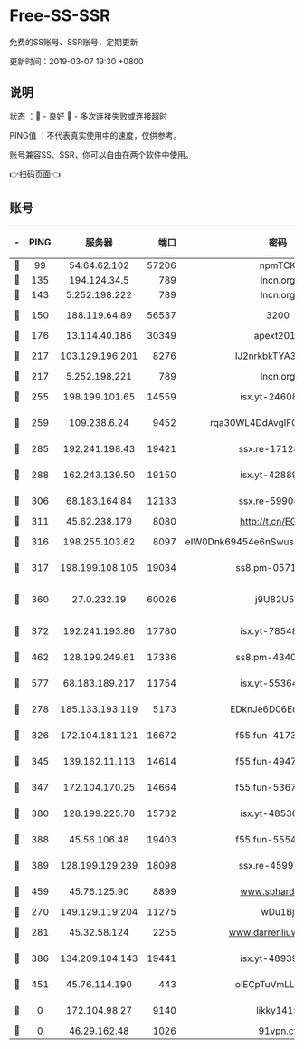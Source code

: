 # Free-SS-SSR

免费的SS账号、SSR账号，定期更新

更新时间：2019-03-07 19:30 +0800

## 说明

状态     ：🙂 - 良好 🙁 - 多次连接失败或连接超时

PING值   ：不代表真实使用中的速度，仅供参考。

账号兼容SS、SSR，你可以自由在两个软件中使用。

👉[扫码页面](https://liesauer.github.io/Free-SS-SSR/)👈

## 账号

|-|PING|服务器|端口|密码|加密方式|区域|
|:----:|:----:|:-----:|-----:|:----:|:----:|:----:|
|🙂|99|54.64.62.102|57206|npmTCK|rc4-md5|JP|
|🙂|135|194.124.34.5|789|lncn.org|rc4|JP|
|🙂|143|5.252.198.222|789|lncn.org|rc4|JP|
|🙂|150|188.119.64.89|56537|3200|aes-256-cfb|RU|
|🙂|176|13.114.40.186|30349|apext2019|chacha20|JP|
|🙂|217|103.129.196.201|8276|lJ2nrkbkTYA30wv0|aes-256-cfb|US|
|🙂|217|5.252.198.221|789|lncn.org|rc4|JP|
|🙂|255|198.199.101.65|14559|isx.yt-24608045|aes-256-cfb|US|
|🙂|259|109.238.6.24|9452|rqa30WL4DdAvgIFG6Fs3znzTa|aes-256-cfb|FR|
|🙂|285|192.241.198.43|19421|ssx.re-17128013|aes-256-cfb|US|
|🙂|288|162.243.139.50|19150|isx.yt-42889129|aes-256-cfb|US|
|🙂|306|68.183.164.84|12133|ssx.re-59904626|aes-256-cfb|US|
|🙂|311|45.62.238.179|8080|http://t.cn/EGJIyrl|rc4-md5|CA|
|🙂|316|198.255.103.62|8097|eIW0Dnk69454e6nSwuspv9DmS201tQ0D|aes-256-cfb|US|
|🙂|317|198.199.108.105|19034|ss8.pm-05716410|aes-256-cfb|US|
|🙂|360|27.0.232.19|60026|j9U82U53|xchacha20-ietf-poly1305|HK|
|🙂|372|192.241.193.86|17780|isx.yt-78548549|aes-256-cfb|US|
|🙂|462|128.199.249.61|17336|ss8.pm-43407054|aes-256-cfb|SG|
|🙂|577|68.183.189.217|11754|isx.yt-55364676|aes-256-cfb|SG|
|🙂|278|185.133.193.119|5173|EDknJe6D06EoWDaw|aes-256-cfb|US|
|🙂|326|172.104.181.121|16672|f55.fun-41734869|aes-256-cfb|SG|
|🙂|345|139.162.11.113|14614|f55.fun-49472003|aes-256-cfb|SG|
|🙂|347|172.104.170.25|14664|f55.fun-53676794|aes-256-cfb|SG|
|🙂|380|128.199.225.78|15732|isx.yt-48536641|aes-256-cfb|SG|
|🙂|388|45.56.106.48|19403|f55.fun-55549591|aes-256-cfb|US|
|🙂|389|128.199.129.239|18098|ssx.re-45997655|aes-256-cfb|SG|
|🙂|459|45.76.125.90|8899|www.sphard.com|aes-256-cfb|AU|
|🙁|270|149.129.119.204|11275|wDu1Bj|rc4-md5|HK|
|🙁|281|45.32.58.124|2255|www.darrenliuwei.com|aes-256-cfb|JP|
|🙁|386|134.209.104.143|19441|isx.yt-48939965|aes-256-cfb|SG|
|🙁|451|45.76.114.190|443|oiECpTuVmLLxk4Ts|aes-256-cfb|AU|
|🙁|0|172.104.98.27|9140|likky1415|aes-256-cfb|JP|
|🙁|0|46.29.162.48|1026|91vpn.cf|rc4-md5|RU|
